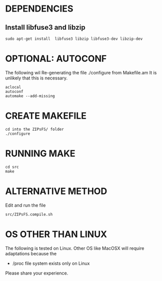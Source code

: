# DEPENDENCIES
## Install libfuse3 and libzip

    sudo apt-get install  libfuse3 libzip libfuse3-dev libzip-dev

# OPTIONAL: AUTOCONF

The following wil Re-generating the file ./configure from Makefile.am
It is unlikely that this is necessary.

    aclocal
    autoconf
    automake --add-missing

# CREATE MAKEFILE

    cd into the ZIPsFS/ folder
    ./configure

# RUNNING MAKE

    cd src
    make

# ALTERNATIVE METHOD

Edit and run the file

    src/ZIPsFS.compile.sh

# OS OTHER THAN LINUX

The following is tested on Linux.
Other OS like MacOSX will require adaptations because the
 - /proc file system exists only on Linux

Please share your experience.
